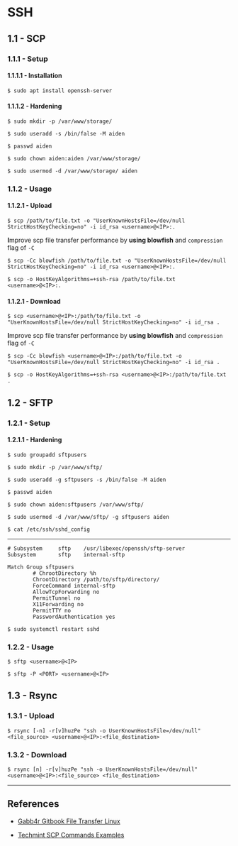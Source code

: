 # SSH

## 1.1 - SCP

### 1.1.1 - Setup

#### 1.1.1.1 - Installation

`$ sudo apt install openssh-server`

#### 1.1.1.2 - Hardening

```
$ sudo mkdir -p /var/www/storage/

$ sudo useradd -s /bin/false -M aiden

$ passwd aiden

$ sudo chown aiden:aiden /var/www/storage/

$ sudo usermod -d /var/www/storage/ aiden
```

### 1.1.2 - Usage

#### 1.1.2.1 - Upload

`$ scp /path/to/file.txt -o "UserKnownHostsFile=/dev/null StrictHostKeyChecking=no" -i id_rsa <username>@<IP>:.`

**I**mprove scp file transfer performance by **using blowfish** and `compression` flag of `-C`

`$ scp -Cc blowfish /path/to/file.txt -o "UserKnownHostsFile=/dev/null StrictHostKeyChecking=no" -i id_rsa <username>@<IP>:.`

`$ scp -o HostKeyAlgorithms=+ssh-rsa /path/to/file.txt <username>@<IP>:.`

#### 1.1.2.1 - Download

`$ scp <username>@<IP>:/path/to/file.txt -o "UserKnownHostsFile=/dev/null StrictHostKeyChecking=no" -i id_rsa .`

**I**mprove scp file transfer performance by **using blowfish** and `compression` flag of `-C`

`$ scp -Cc blowfish <username>@<IP>:/path/to/file.txt -o "UserKnownHostsFile=/dev/null StrictHostKeyChecking=no" -i id_rsa .`

`$ scp -o HostKeyAlgorithms=+ssh-rsa <username>@<IP>:/path/to/file.txt .`

## 1.2 - SFTP

### 1.2.1 - Setup

#### 1.2.1.1 - Hardening

```
$ sudo groupadd sftpusers

$ sudo mkdir -p /var/www/sftp/

$ sudo useradd -g sftpusers -s /bin/false -M aiden

$ passwd aiden

$ sudo chown aiden:sftpusers /var/www/sftp/

$ sudo usermod -d /var/www/sftp/ -g sftpusers aiden
```

`$ cat /etc/ssh/sshd_config`

---

```
# Subsystem     sftp    /usr/libexec/openssh/sftp-server
Subsystem       sftp    internal-sftp

Match Group sftpusers
        # ChrootDirectory %h
        ChrootDirectory /path/to/sftp/directory/
        ForceCommand internal-sftp
        AllowTcpForwarding no
        PermitTunnel no
        X11Forwarding no
        PermitTTY no
        PasswordAuthentication yes
```

`$ sudo systemctl restart sshd`

### 1.2.2 - Usage

```
$ sftp <username>@<IP>

$ sftp -P <PORT> <username>@<IP>
```

## 1.3 - Rsync

### 1.3.1 - Upload

```
$ rsync [-n] -r[v]huzPe "ssh -o UserKnownHostsFile=/dev/null" <file_source> <username>@<IP>:<file_destination>
```

### 1.3.2 - Download

```
$ rsync [n] -r[v]huzPe "ssh -o UserKnownHostsFile=/dev/null" <username>@<IP>:<file_source> <file_destination>
```

---
## References

- [Gabb4r Gitbook File Transfer Linux](https://gabb4r.gitbook.io/oscp-notes/file-transfer/linux)

- [Techmint SCP Commands Examples](https://www.tecmint.com/scp-commands-examples/)